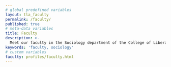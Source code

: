 ```yaml
---
# global predefined variables
layout: tla_faculty
permalink: /faculty/
published: true
# meta-data variables
title: Faculty
description: >-
  Meet our faculty in the Sociology department of the College of Liberal Arts at Temple University.
keywords: 'faculty, sociology'
# custom variables
faculty: profiles/faculty.html
---
```

